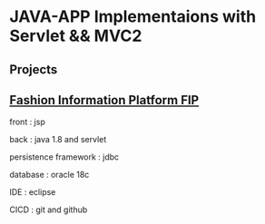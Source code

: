 # JAVA-APP Implementaions with Servlet && MVC2


## Projects

## [Fashion Information Platform FIP]()

front : jsp

back : java 1.8 and servlet

persistence framework : jdbc

database : oracle 18c

IDE : eclipse 

CICD : git and github

